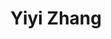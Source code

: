 ---
title: Yiyi Zhang
role: PhD student
interests:
  - Ecosystem services
  - Beneficiaries
  - Land management

user_groups:
  - Graduate students

organizations:
  - name: McGill University
    url: https://www.mcgill.ca/
    
education:
  courses:
    - course: BSc in xx
      institution: University of xx
      year: 20xx
    - course: MS in xx
      institution: University of xx
      year: 20xx

social:
  - icon: google-scholar
    icon_pack: ai
    link: 
  - icon: orcid
    icon_pack: ai
    link: 
  - icon: researchgate
    icon_pack: ai
    link: 
  - icon: twitter
    icon_pack: fab
    link: 
    
email: ""
superuser: false
highlight_name: true
--- 